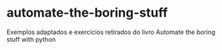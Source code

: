# automate-the-boring-stuff
Exemplos adaptados e exercícios retirados do livro Automate the boring stuff with python
